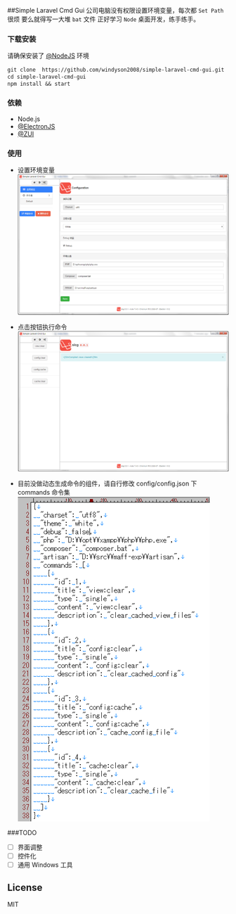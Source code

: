 ##Simple Laravel Cmd Gui
公司电脑没有权限设置环境变量，每次都 `Set Path` 很烦
要么就得写一大堆 `bat` 文件
正好学习 `Node` 桌面开发，练手练手。

### 下载安装
请确保安装了 [@NodeJS](https://nodejs.org/) 环境
```
git clone  https://github.com/windyson2008/simple-laravel-cmd-gui.git
cd simple-laravel-cmd-gui
npm install && start
```

### 依赖
* Node.js
* [@ElectronJS](https://electron.atom.io)
* [@ZUI](http://zui.sexy/)

### 使用
* 设置环境变量
![slcg1](https://github.com/windyson2008/MyWarehouse/raw/master/slcg-1.PNG)

* 点击按钮执行命令
![slcg2](https://github.com/windyson2008/MyWarehouse/raw/master/slcg-2.PNG)

* 目前没做动态生成命令的组件，请自行修改 config/config.json 下 commands 命令集
![slcg3](https://github.com/windyson2008/MyWarehouse/raw/master/slcg-3.PNG)

###TODO
- [ ] 界面调整
- [ ] 控件化
- [ ] 通用 Windows 工具

## License
MIT
